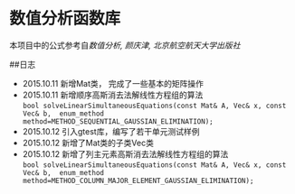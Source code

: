 # 数值分析函数库

本项目中的公式参考自*数值分析, 颜庆津, 北京航空航天大学出版社*

##日志

- 2015.10.11 新增Mat类， 完成了一些基本的矩阵操作
- 2015.10.11 新增顺序高斯消去法解线性方程组的算法 <br>
`bool solveLinearSimultaneousEquations(const Mat& A, Vec& x, const Vec& b, 
	enum_method method=METHOD_SEQUENTIAL_GAUSSIAN_ELIMINATION);`
- 2015.10.12 引入gtest库，编写了若干单元测试样例
- 2015.10.12 新增了Mat类的子类Vec类
- 2015.10.12 新增了列主元素高斯消去法解线性方程组的算法<br>
`bool solveLinearSimultaneousEquations(const Mat& A, Vec& x, const Vec& b, 
	enum_method method=METHOD_COLUMN_MAJOR_ELEMENT_GAUSSIAN_ELIMINATION);`
